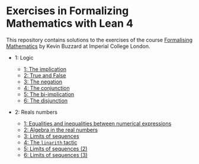 # Exercises in Formalizing Mathematics with Lean 4

This repository contains solutions to the exercises of the course [Formalising Mathematics](https://github.com/ImperialCollegeLondon/formalising-mathematics-2024) by Kevin Buzzard at Imperial College London.

+ 1: Logic
  + [1: The implication](./ExFormMathL4/C01_Logic/Pset1.lean)
  + [2: True and False](./ExFormMathL4/C01_Logic/Pset2.lean)
  + [3: The negation](./ExFormMathL4/C01_Logic/Pset3.lean)
  + [4: The conjunction](./ExFormMathL4/C01_Logic/Pset4.lean)
  + [5: The bi-implication](./ExFormMathL4/C01_Logic/Pset5.lean)
  + [6: The disjunction](./ExFormMathL4/C01_Logic/Pset6.lean)

+ 2: Reals numbers
  + [1: Equalities and inequalities between numerical expressions](./ExFormMathL4/C02_Reals/Pset1.lean)
  + [2: Algebra in the real numbers](./ExFormMathL4/C02_Reals/Pset2.lean)
  + [3: Limits of sequences](./ExFormMathL4/C02_Reals/Pset3.lean)
  + [4: The `linarith` tactic](./ExFormMathL4/C02_Reals/Pset4.lean)
  + [5: Limits of sequences (2)](./ExFormMathL4/C02_Reals/Pset5.lean)
  + [6: Limits of sequences (3)](./ExFormMathL4/C02_Reals/Pset6.lean)
